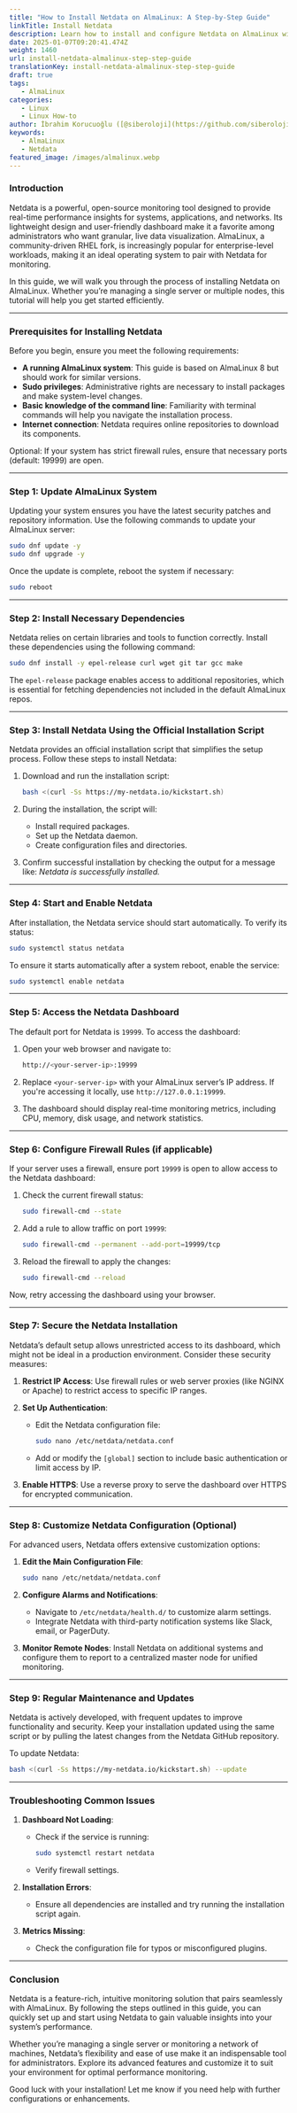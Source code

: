 ```yaml
---
title: "How to Install Netdata on AlmaLinux: A Step-by-Step Guide"
linkTitle: Install Netdata
description: Learn how to install and configure Netdata on AlmaLinux with this comprehensive guide. Follow our step-by-step instructions to set up real-time monitoring for your systems.
date: 2025-01-07T09:20:41.474Z
weight: 1460
url: install-netdata-almalinux-step-step-guide
translationKey: install-netdata-almalinux-step-step-guide
draft: true
tags:
   - AlmaLinux
categories:
   - Linux
   - Linux How-to
author: İbrahim Korucuoğlu ([@siberoloji](https://github.com/siberoloji))
keywords:
   - AlmaLinux
   - Netdata
featured_image: /images/almalinux.webp
---
```

### Introduction

Netdata is a powerful, open-source monitoring tool designed to provide real-time performance insights for systems, applications, and networks. Its lightweight design and user-friendly dashboard make it a favorite among administrators who want granular, live data visualization. AlmaLinux, a community-driven RHEL fork, is increasingly popular for enterprise-level workloads, making it an ideal operating system to pair with Netdata for monitoring.

In this guide, we will walk you through the process of installing Netdata on AlmaLinux. Whether you’re managing a single server or multiple nodes, this tutorial will help you get started efficiently.

---

### **Prerequisites for Installing Netdata**

Before you begin, ensure you meet the following requirements:

- **A running AlmaLinux system**: This guide is based on AlmaLinux 8 but should work for similar versions.
- **Sudo privileges**: Administrative rights are necessary to install packages and make system-level changes.
- **Basic knowledge of the command line**: Familiarity with terminal commands will help you navigate the installation process.
- **Internet connection**: Netdata requires online repositories to download its components.

Optional: If your system has strict firewall rules, ensure that necessary ports (default: 19999) are open.

---

### **Step 1: Update AlmaLinux System**

Updating your system ensures you have the latest security patches and repository information. Use the following commands to update your AlmaLinux server:

```bash
sudo dnf update -y
sudo dnf upgrade -y
```

Once the update is complete, reboot the system if necessary:

```bash
sudo reboot
```

---

### **Step 2: Install Necessary Dependencies**

Netdata relies on certain libraries and tools to function correctly. Install these dependencies using the following command:

```bash
sudo dnf install -y epel-release curl wget git tar gcc make
```

The `epel-release` package enables access to additional repositories, which is essential for fetching dependencies not included in the default AlmaLinux repos.

---

### **Step 3: Install Netdata Using the Official Installation Script**

Netdata provides an official installation script that simplifies the setup process. Follow these steps to install Netdata:

1. Download and run the installation script:

   ```bash
   bash <(curl -Ss https://my-netdata.io/kickstart.sh)
   ```

2. During the installation, the script will:
   - Install required packages.
   - Set up the Netdata daemon.
   - Create configuration files and directories.

3. Confirm successful installation by checking the output for a message like:
   *Netdata is successfully installed.*

---

### **Step 4: Start and Enable Netdata**

After installation, the Netdata service should start automatically. To verify its status:

```bash
sudo systemctl status netdata
```

To ensure it starts automatically after a system reboot, enable the service:

```bash
sudo systemctl enable netdata
```

---

### **Step 5: Access the Netdata Dashboard**

The default port for Netdata is `19999`. To access the dashboard:

1. Open your web browser and navigate to:

   ```bash
   http://<your-server-ip>:19999
   ```

2. Replace `<your-server-ip>` with your AlmaLinux server’s IP address. If you're accessing it locally, use `http://127.0.0.1:19999`.

3. The dashboard should display real-time monitoring metrics, including CPU, memory, disk usage, and network statistics.

---

### **Step 6: Configure Firewall Rules (if applicable)**

If your server uses a firewall, ensure port `19999` is open to allow access to the Netdata dashboard:

1. Check the current firewall status:

   ```bash
   sudo firewall-cmd --state
   ```

2. Add a rule to allow traffic on port `19999`:

   ```bash
   sudo firewall-cmd --permanent --add-port=19999/tcp
   ```

3. Reload the firewall to apply the changes:

   ```bash
   sudo firewall-cmd --reload
   ```

Now, retry accessing the dashboard using your browser.

---

### **Step 7: Secure the Netdata Installation**

Netdata’s default setup allows unrestricted access to its dashboard, which might not be ideal in a production environment. Consider these security measures:

1. **Restrict IP Access**: Use firewall rules or web server proxies (like NGINX or Apache) to restrict access to specific IP ranges.

2. **Set Up Authentication**:
   - Edit the Netdata configuration file:

     ```bash
     sudo nano /etc/netdata/netdata.conf
     ```

   - Add or modify the `[global]` section to include basic authentication or limit access by IP.

3. **Enable HTTPS**:
   Use a reverse proxy to serve the dashboard over HTTPS for encrypted communication.

---

### **Step 8: Customize Netdata Configuration (Optional)**

For advanced users, Netdata offers extensive customization options:

1. **Edit the Main Configuration File**:

   ```bash
   sudo nano /etc/netdata/netdata.conf
   ```

2. **Configure Alarms and Notifications**:
   - Navigate to `/etc/netdata/health.d/` to customize alarm settings.
   - Integrate Netdata with third-party notification systems like Slack, email, or PagerDuty.

3. **Monitor Remote Nodes**:
   Install Netdata on additional systems and configure them to report to a centralized master node for unified monitoring.

---

### **Step 9: Regular Maintenance and Updates**

Netdata is actively developed, with frequent updates to improve functionality and security. Keep your installation updated using the same script or by pulling the latest changes from the Netdata GitHub repository.

To update Netdata:

```bash
bash <(curl -Ss https://my-netdata.io/kickstart.sh) --update
```

---

### **Troubleshooting Common Issues**

1. **Dashboard Not Loading**:
   - Check if the service is running:

     ```bash
     sudo systemctl restart netdata
     ```

   - Verify firewall settings.

2. **Installation Errors**:
   - Ensure all dependencies are installed and try running the installation script again.

3. **Metrics Missing**:
   - Check the configuration file for typos or misconfigured plugins.

---

### **Conclusion**

Netdata is a feature-rich, intuitive monitoring solution that pairs seamlessly with AlmaLinux. By following the steps outlined in this guide, you can quickly set up and start using Netdata to gain valuable insights into your system’s performance.

Whether you’re managing a single server or monitoring a network of machines, Netdata’s flexibility and ease of use make it an indispensable tool for administrators. Explore its advanced features and customize it to suit your environment for optimal performance monitoring.

Good luck with your installation! Let me know if you need help with further configurations or enhancements.
